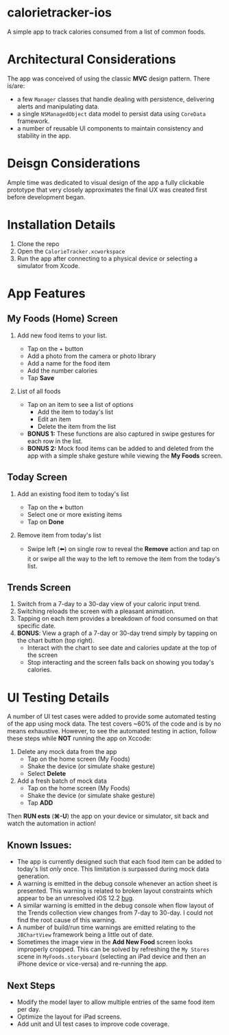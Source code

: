 # calorietracker-ios
A simple app to track calories consumed from a list of common foods.

# Architectural Considerations
The app was conceived of using the classic **MVC** design pattern.
There is/are: 
- a few `Manager` classes that handle dealing with persistence, delivering alerts and manipulating data.
- a single `NSManagedObject` data model to persist data using `CoreData` framework.
- a number of reusable UI components to maintain consistency and stability in the app.

# Deisgn Considerations
Ample time was dedicated to visual design of the app a fully clickable prototype that very closely approximates the final UX was created first before development began.

# Installation Details
1. Clone the repo
2. Open the `CalorieTracker.xcworkspace`
3. Run the app after connecting to a physical device or selecting a simulator from Xcode.

# App Features
## My Foods (Home) Screen

1. Add new food items to your list.
   - Tap on the + button
   - Add a photo from the camera or photo library
   - Add a name for the food item
   - Add the number calories
   - Tap **Save**
  
2. List of all foods
   - Tap on an item to see a list of options
     - Add the item to today's list
     - Edit an item
     - Delete the item from the list
   - **BONUS 1:** These functions are also captured in swipe gestures for each row in the list.
   - **BONUS 2:** Mock food items can be added to and deleted from the app with a simple shake gesture while viewing the **My Foods** screen.

## Today Screen

1. Add an existing food item to today's list
   - Tap on the **+** button
   - Select one or more existing items
   - Tap on **Done**
   
2. Remove item from today's list
   - Swipe left (⬅️) on single row to reveal the **Remove** action and tap on it or swipe all the way to the left to remove the item from the today's list.
   
## Trends Screen

1. Switch from a 7-day to a 30-day view of your caloric input trend.
2. Switching reloads the screen with a pleasant animation.
3. Tapping on each item provides a breakdown of food consumed on that specific date.
4. **BONUS**: View a graph of a 7-day or 30-day trend simply by tapping on the chart button (top right).
   - Interact with the chart to see date and calories update at the top of the screen
   - Stop interacting and the screen falls back on showing you today's calories.

# UI Testing Details
A number of UI test cases were added to provide some automated testing of the app using mock data. The test covers ~60% of the code and is by no means exhaustive. However, to see the automated testing in action, follow these steps while **NOT** running the app on Xccode:
1. Delete any mock data from the app
   - Tap on the home screen (My Foods)
   - Shake the device (or simulate shake gesture)
   - Select **Delete**
2. Add a fresh batch of mock data
   - Tap on the home screen (My Foods)
   - Shake the device (or simulate shake gesture)
   - Tap **ADD**

Then **RUN ests** (**⌘-U**) the app on your device or simulator, sit back and watch the automation in action!

## Known Issues:
- The app is currently designed such that each food item can be added to today's list *only* once. This limitation is surpassed during mock data generation.
- A warning is emitted in the debug console whenever an action sheet is presented. This warning is related to broken layout constraints which appear to be an unresolved iOS 12.2 [bug](https://stackoverflow.com/questions/55372093/uialertcontrollers-actionsheet-gives-constraint-error-on-ios-12-2-12-3).
- A similar warning is emitted in the debug console when flow layout of the Trends collection view changes from 7-day to 30-day. I could not find the root cause of this warning.
- A number of build/run time warnings are emitted relating to the `JBChartView` framework being a little out of date.
- Sometimes the image view in the **Add New Food** screen looks improperly cropped. This can be solved by refreshing the `My Stores` scene in `MyFoods.storyboard` (selecting an iPad device and then an iPhone device or vice-versa) and re-running the app.

## Next Steps
- Modify the model layer to allow multiple entries of the same food item per day.
- Optimize the layout for iPad screens.
- Add unit and UI test cases to improve code coverage. 
